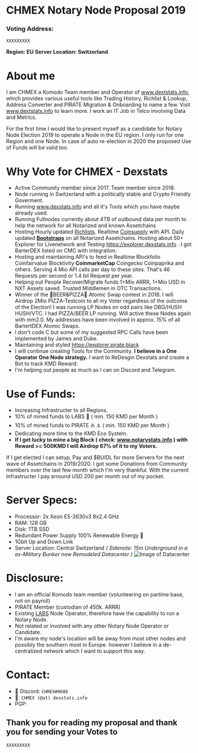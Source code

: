# CHMEX Notary Node Proposal 2019


### Voting Address: 
```
XXXXXXXXX
```

**Region: EU**
**Server Location: Switzerland**

# About me 
I am CHMEX a Komodo Team member and Operator of www.dextstats.info, which provides various useful tools like Trading History, Richlist & Lookup, Address Converter and PIRATE Migration & Onboarding to name a few. Visit www.dextstats.info to learn more.
I work an IT Job in Telco involving Data and Metrics.

For the first time I would like to present myself as a candidate for Notary Node Election 2019 to operate a Node in the EU region. I only run for one Region and one Node. In case of auto re-election in 2020 the proposed Use of Funds will be valid too.

# Why Vote for CHMEX - Dexstats

* Active Community member since 2017. Team member since 2018.
* Node running in Switzerland with a politically stable and Crypto Friendly Goverment.
* Running www.dexstats.info and all it's Tools which you have maybe already used.<br>
* Running Fullnodes currently about 4TB of outbound data per month to help the network for all Notarized and known Assetchains<br>
* Hosting Hourly updated <a href="https://dexstats.info/richlist.php">Richlists</a>. Realtime <a href="https://explorer.dexstats.info">Coinsupply</a> with API. Daily updated **<a href="https://dexstats.info/bootstrap.php">Bootstraps</a>** on all Notarized Assetchains. Hosting about 50+ Explorer for Livenetwork and Testing https://explorer.dexstats.info . I got BarterDEX listed on CMC with integration.
* Hosting and maintaining API's to feed in Realtime Blockfolio Coinfairvalue Blocktivity **CoinmarketCap** Coingecko Coinpaprika and others. Serving 4 Mio API calls per day to these sites. That's 46 Requests per second or 1.4 bil Request per year.<br>
* Helping out People Recover/Migrate funds 1+Mio ARRR, 1+Mio USD in NXT Assets saved. Trusted Middlemen in OTC Transactions.
* Winner of the :beer:BEER&PIZZA:pizza: Atomic Swap contest in 2018. I will Airdrop 2Mio PIZZA-Testcoin to all my Voter regardless of the outcome of the Election! I was running LP Nodes on odd pairs like DBG/HUSH HUSH/VTC. I had PIZZA/BEER LP running. Will active these Nodes again with mm2.0. My addresses have been involved in approx. 15% of all BartertDEX Atomic Swaps.
* I don't code C but some of my suggested RPC Calls have been implemented by James and Duke.
* Maintaining and styled https://explorer.pirate.black
* I will continue creating Tools for the Community. **I believe in a One Operator One Node strategy.** I want to ReDesgin Dexstats and create a Bot to track KMD Reward.
* I'm helping out people as much as I can on Discord and Telegram.

# Use of Funds:

* Increasing Infrastructer to all Regions.
* 10% of mined funds to LABS :microscope: ( min. 150 KMD per Month )
* 10% of mined funds to PIRATE :sailboat:	:anchor:	( min. 150 KMD per Month )
* Dedicating more time to the KMD Eco System.
* **If I get lucky to mine a big Block ( check: www.notarystats.info ) with Reward >= 500KMD I will Airdrop 67% of it to my Voters.**

If I get elected I can setup, Pay and $BUIDL for more Servers for the next wave of Assetchains in 2019/2020.
I got some Donations from Community members over the last few month which I'm very thankful. With the current Infrastructer I pay arround USD 200 per month out of my pocket.

# Server Specs:
* Processor: 2x Xeon E5-2630v3 8x2.4 GHz
* RAM: 128 GB
* Disk: 1TB SSD
* Redundant Power Supply 100% Renewable Energy :green_heart:
* 1Gbit Up and Down Link
* Server Location: Central Switzerland _( Sidenote: 15m Underground in a ex-Military Bunker now Remodeled Datacenter )_
![Image of Datacenter](https://dexstats.info/upload/bunker-dc.png)

# Disclosure:
* I am an official Komodo team member (volunteering on partime base, not on payroll)
* PIRATE Member (custodian of 450k. ARRR)
* Existing <a href="http://kmd.explorer.dexstats.info/address/RF4HiVeuYpaznRPs7fkRAKKYqT5tuxQQTL">LABS</a> Node Operator, therefore have the capability to run a Notary Node.
* Not related or involved with any other Notary Node Operator or Candidate.
* I'm aware my node's location will be away from most other nodes and possibly the southern most in Europe. however I believe in a de-centralized network which I want to support this way.

# Contact:
* :iphone: Discord: `CHMEX#0686`
* :e-mail:: `CHMEX (@at) dexstats.info`
* PGP: 
## Thank you for reading my proposal and thank you for sending your Votes to
```
XXXXXXXXX
```
